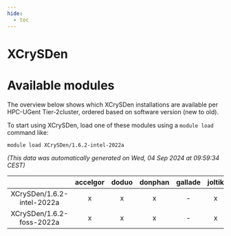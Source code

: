 ```yaml
---
hide:
  - toc
---
```


XCrySDen
========

# Available modules


The overview below shows which XCrySDen installations are available per HPC-UGent Tier-2cluster, ordered based on software version (new to old).

To start using XCrySDen, load one of these modules using a `module load` command like:

```shell
module load XCrySDen/1.6.2-intel-2022a
```

*(This data was automatically generated on Wed, 04 Sep 2024 at 09:59:34 CEST)*  

| |accelgor|doduo|donphan|gallade|joltik|shinx|skitty|
| :---: | :---: | :---: | :---: | :---: | :---: | :---: | :---: |
|XCrySDen/1.6.2-intel-2022a|x|x|x|-|x|-|x|
|XCrySDen/1.6.2-foss-2022a|x|x|x|-|x|-|x|
